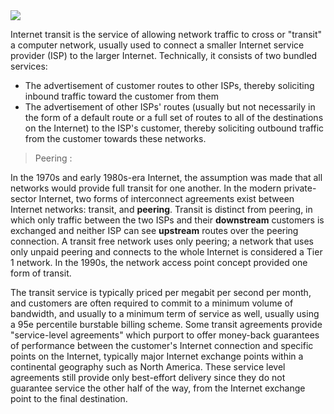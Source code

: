 <img src="https://upload.wikimedia.org/wikipedia/commons/thumb/3/36/Internet_Connectivity_Distribution_%26_Core.svg/1060px-Internet_Connectivity_Distribution_%26_Core.svg.png">

Internet transit is the service of allowing network traffic to cross or "transit" a computer network, usually used to connect a smaller Internet service provider (ISP) to the larger Internet. Technically, it consists of two bundled services:

* The advertisement of customer routes to other ISPs, thereby soliciting inbound traffic toward the customer from them
* The advertisement of other ISPs' routes (usually but not necessarily in the form of a default route or a full set of routes to all of the destinations on the Internet) to the ISP's customer, thereby soliciting outbound traffic from the customer towards these networks.  

> Peering : 

In the 1970s and early 1980s-era Internet, the assumption was made that all networks would provide full transit for one another. In the modern private-sector Internet, two forms of interconnect agreements exist between Internet networks: transit, and __peering__. Transit is distinct from peering, in which only traffic between the two ISPs and their __downstream__ customers is exchanged and neither ISP can see __upstream__ routes over the peering connection. A transit free network uses only peering; a network that uses only unpaid peering and connects to the whole Internet is considered a Tier 1 network. In the 1990s, the network access point concept provided one form of transit.

The transit service is typically priced per megabit per second per month, and customers are often required to commit to a minimum volume of bandwidth, and usually to a minimum term of service as well, usually using a 95e percentile burstable billing scheme. Some transit agreements provide "service-level agreements" which purport to offer money-back guarantees of performance between the customer's Internet connection and specific points on the Internet, typically major Internet exchange points within a continental geography such as North America. These service level agreements still provide only best-effort delivery since they do not guarantee service the other half of the way, from the Internet exchange point to the final destination.
